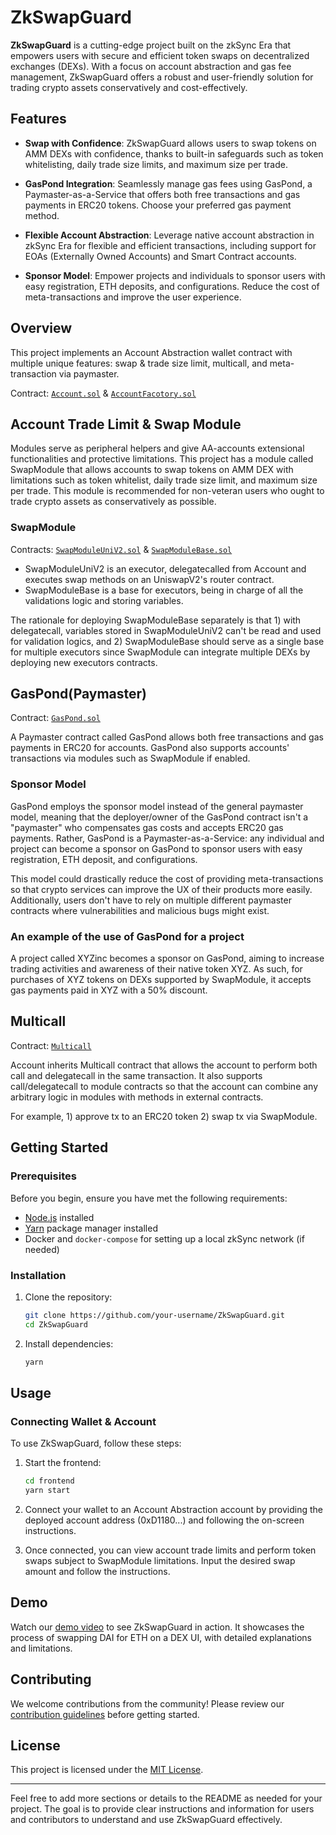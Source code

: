 # ZkSwapGuard

**ZkSwapGuard** is a cutting-edge project built on the zkSync Era that empowers users with secure and efficient token swaps on decentralized exchanges (DEXs). With a focus on account abstraction and gas fee management, ZkSwapGuard offers a robust and user-friendly solution for trading crypto assets conservatively and cost-effectively.

## Features

- **Swap with Confidence**: ZkSwapGuard allows users to swap tokens on AMM DEXs with confidence, thanks to built-in safeguards such as token whitelisting, daily trade size limits, and maximum size per trade.

- **GasPond Integration**: Seamlessly manage gas fees using GasPond, a Paymaster-as-a-Service that offers both free transactions and gas payments in ERC20 tokens. Choose your preferred gas payment method.

- **Flexible Account Abstraction**: Leverage native account abstraction in zkSync Era for flexible and efficient transactions, including support for EOAs (Externally Owned Accounts) and Smart Contract accounts.

- **Sponsor Model**: Empower projects and individuals to sponsor users with easy registration, ETH deposits, and configurations. Reduce the cost of meta-transactions and improve the user experience.

## Overview

This project implements an Account Abstraction wallet contract with multiple unique features: swap & trade size limit, multicall, and meta-transaction via paymaster.

Contract: [`Account.sol`](https://github.com/ZkSwapGuard/swap/blob/5903181b50b369df3d22de9e3501cd16075bbf09/src/aa-wallet/Account.sol) & [`AccountFacotory.sol`](https://github.com/ZkSwapGuard/swap/blob/5903181b50b369df3d22de9e3501cd16075bbf09/src/aa-wallet/AccountFactory.sol)

## Account Trade Limit & Swap Module

Modules serve as peripheral helpers and give AA-accounts extensional functionalities and protective limitations. This project has a module called SwapModule that allows accounts to swap tokens on AMM DEX with limitations such as token whitelist, daily trade size limit, and maximum size per trade. This module is recommended for non-veteran users who ought to trade crypto assets as conservatively as possible.

### SwapModule

Contracts: [`SwapModuleUniV2.sol`](https://github.com/ZkSwapGuard/swap/blob/main/zksync/src/aa-wallet/modules/swapModule/SwapModuleUnV2.sol) & [`SwapModuleBase.sol`](https://github.com/ZkSwapGuard/swap/blob/main/zksync/src/aa-wallet/modules/swapModule/SwapModuleBase.sol)

- SwapModuleUniV2 is an executor, delegatecalled from Account and executes swap methods on an UniswapV2's router contract.
- SwapModuleBase is a base for executors, being in charge of all the validations logic and storing variables.

The rationale for deploying SwapModuleBase separately is that 1) with delegatecall, variables stored in SwapModuleUniV2 can't be read and used for validation logics, and 2) SwapModuleBase should serve as a single base for multiple executors since SwapModule can integrate multiple DEXs by deploying new executors contracts.

## GasPond(Paymaster)

Contract: [`GasPond.sol`](https://github.com/ZkSwapGuard/swap/blob/main/zksync/src/aa-wallet/paymaster/GasPond.sol)

A Paymaster contract called GasPond allows both free transactions and gas payments in ERC20 for accounts. GasPond also supports accounts' transactions via modules such as SwapModule if enabled.

### Sponsor Model

GasPond employs the sponsor model instead of the general paymaster model, meaning that the deployer/owner of the GasPond contract isn't a "paymaster" who compensates gas costs and accepts ERC20 gas payments. Rather, GasPond is a Paymaster-as-a-Service: any individual and project can become a sponsor on GasPond to sponsor users with easy registration, ETH deposit, and configurations.

This model could drastically reduce the cost of providing meta-transactions so that crypto services can improve the UX of their products more easily. Additionally, users don't have to rely on multiple different paymaster contracts where vulnerabilities and malicious bugs might exist.

### An example of the use of GasPond for a project

A project called XYZinc becomes a sponsor on GasPond, aiming to increase trading activities and awareness of their native token XYZ. As such, for purchases of XYZ tokens on DEXs supported by SwapModule, it accepts gas payments paid in XYZ with a 50% discount.

## Multicall

Contract: [`Multicall`](https://github.com/ZkSwapGuard/swap/blob/main/zksync/src/aa-wallet/libraries/Multicall.sol)

Account inherits Multicall contract that allows the account to perform both call and delegatecall in the same transaction. It also supports call/delegatecall to module contracts so that the account can combine any arbitrary logic in modules with methods in external contracts.

For example, 1) approve tx to an ERC20 token 2) swap tx via SwapModule.


## Getting Started

### Prerequisites

Before you begin, ensure you have met the following requirements:

- [Node.js](https://nodejs.org/) installed
- [Yarn](https://yarnpkg.com/) package manager installed
- Docker and `docker-compose` for setting up a local zkSync network (if needed)

### Installation

1. Clone the repository:

   ```sh
   git clone https://github.com/your-username/ZkSwapGuard.git
   cd ZkSwapGuard
   ```

2. Install dependencies:

   ```sh
   yarn
   ```


## Usage

### Connecting Wallet & Account

To use ZkSwapGuard, follow these steps:

1. Start the frontend:

   ```sh
   cd frontend
   yarn start
   ```

2. Connect your wallet to an Account Abstraction account by providing the deployed account address (0xD1180...) and following the on-screen instructions.

3. Once connected, you can view account trade limits and perform token swaps subject to SwapModule limitations. Input the desired swap amount and follow the instructions.

## Demo

Watch our [demo video](demo1.mp4) to see ZkSwapGuard in action. It showcases the process of swapping DAI for ETH on a DEX UI, with detailed explanations and limitations.

## Contributing

We welcome contributions from the community! Please review our [contribution guidelines](CONTRIBUTING.md) before getting started.

## License

This project is licensed under the [MIT License](LICENSE.md).

---

Feel free to add more sections or details to the README as needed for your project. The goal is to provide clear instructions and information for users and contributors to understand and use ZkSwapGuard effectively.

